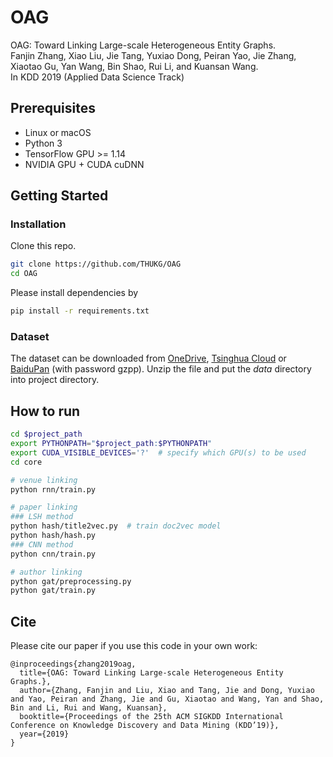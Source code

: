 # OAG

OAG: Toward Linking Large-scale Heterogeneous Entity Graphs.<br>
Fanjin Zhang, Xiao Liu, Jie Tang, Yuxiao Dong, Peiran Yao, Jie Zhang, Xiaotao Gu, Yan Wang, Bin Shao, Rui Li, and Kuansan Wang.<br>
In KDD 2019 (Applied Data Science Track)

## Prerequisites

- Linux or macOS
- Python 3
- TensorFlow GPU >= 1.14
- NVIDIA GPU + CUDA cuDNN

## Getting Started

### Installation

Clone this repo.

```bash
git clone https://github.com/THUKG/OAG
cd OAG
```

Please install dependencies by

```bash
pip install -r requirements.txt
```
### Dataset

The dataset can be downloaded from [OneDrive](https://mailstsinghuaeducn-my.sharepoint.com/:u:/g/personal/zfj17_mails_tsinghua_edu_cn/ES2s-PhyDeREs1zk0qdnA08BhzBZRSzrzKCqGAjEvdGBVQ?e=6U3bOd), [Tsinghua Cloud](https://cloud.tsinghua.edu.cn/f/1141adb4aac240d7a49d/?dl=1) or [BaiduPan](https://pan.baidu.com/s/1ZkIs89yy9TrDMssZ3ceeVw) (with password gzpp). Unzip the file and put the _data_ directory into project directory.

## How to run
```bash
cd $project_path
export PYTHONPATH="$project_path:$PYTHONPATH"
export CUDA_VISIBLE_DEVICES='?'  # specify which GPU(s) to be used
cd core

# venue linking
python rnn/train.py

# paper linking
### LSH method
python hash/title2vec.py  # train doc2vec model
python hash/hash.py
### CNN method
python cnn/train.py

# author linking
python gat/preprocessing.py
python gat/train.py
```

## Cite

Please cite our paper if you use this code in your own work:

```
@inproceedings{zhang2019oag,
  title={OAG: Toward Linking Large-scale Heterogeneous Entity Graphs.},
  author={Zhang, Fanjin and Liu, Xiao and Tang, Jie and Dong, Yuxiao and Yao, Peiran and Zhang, Jie and Gu, Xiaotao and Wang, Yan and Shao, Bin and Li, Rui and Wang, Kuansan},
  booktitle={Proceedings of the 25th ACM SIGKDD International Conference on Knowledge Discovery and Data Mining (KDD’19)},
  year={2019}
}
```
